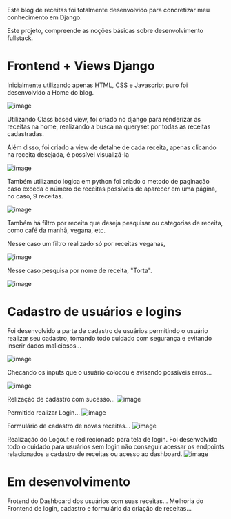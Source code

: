 Este blog de receitas foi totalmente desenvolvido para concretizar meu conhecimento em Django.

Este projeto, compreende as noções básicas sobre desenvolvimento fullstack. 

# Frontend + Views Django

Inicialmente utilizando apenas HTML, CSS e Javascript puro foi desenvolvido a Home do blog.

![image](https://github.com/user-attachments/assets/c6fa10c9-b19b-4074-95b5-40cf5798e57e)

Utilizando Class based view, foi criado no django para renderizar as receitas na home, realizando a busca na queryset por todas as receitas cadastradas.

Além disso, foi criado a view de detalhe de cada receita, apenas clicando na receita desejada, é possível visualizá-la

![image](https://github.com/user-attachments/assets/121b6835-f0f7-4f06-be0e-4b892ceb368a)

Também utilizando logica em python foi criado o metodo de paginação caso exceda o número de receitas possíveis de aparecer em uma página, no caso, 9 receitas.

![image](https://github.com/user-attachments/assets/9f84b73f-cae6-402f-a793-6f5b6c89944e)

Também há filtro por receita que deseja pesquisar ou categorias de receita, como café da manhã, vegana, etc.

Nesse caso um filtro realizado só por receitas veganas,

![image](https://github.com/user-attachments/assets/20df74d1-3bf8-4005-b4ac-42287b5b8cf2)

Nesse caso pesquisa por nome de receita, "Torta".

![image](https://github.com/user-attachments/assets/e780b552-88ce-4616-a98a-f2be42d7d61f)

# Cadastro de usuários e logins

Foi desenvolvido a parte de cadastro de usuários permitindo o usuário realizar seu cadastro, tomando todo cuidado com segurança e evitando inserir dados maliciosos...

![image](https://github.com/user-attachments/assets/a7a1f07b-5d1f-4b98-8dab-72ad4f51b000)

Checando os inputs que o usuário colocou e avisando possíveis erros...

![image](https://github.com/user-attachments/assets/9bdb014e-b51d-4cf8-98e5-dafd27fd4f9f)

Relização de cadastro com sucesso...
![image](https://github.com/user-attachments/assets/cfce0860-71e4-4c90-85aa-305f8f15ee58)

Permitido realizar Login...
![image](https://github.com/user-attachments/assets/b2538f5f-85de-4141-bf78-05961ff0ef13)

Formulário de cadastro de novas receitas...
![image](https://github.com/user-attachments/assets/beb4b856-e5f1-4db1-8866-149058f1df2a)

Realização do Logout e redirecionado para tela de login. Foi desenvolvido todo o cuidado para usuários sem login não conseguir acessar os endpoints relacionados a cadastro de receitas ou acesso ao dashboard.
![image](https://github.com/user-attachments/assets/97aac648-50d4-43d6-89bd-8f1ffcd6d8fe)


# Em desenvolvimento
Frotend do Dashboard dos usuários com suas receitas...
Melhoria do Frontend de login, cadastro e formulário da criação de receitas...



